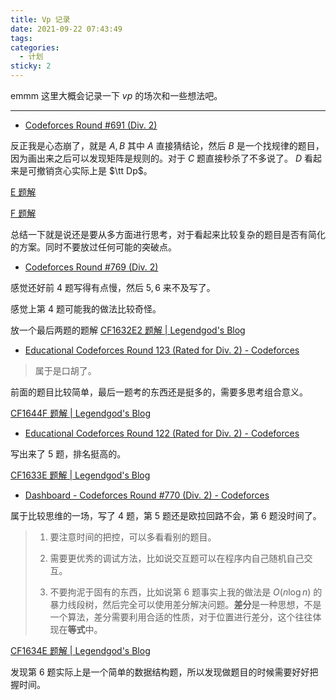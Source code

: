 ```yaml
---
title: Vp 记录
date: 2021-09-22 07:43:49
tags: 
categories: 
  - 计划
sticky: 2
---
```


emmm 这里大概会记录一下 $vp$ 的场次和一些想法吧。

----

- [Codeforces Round #691 (Div. 2)](https://codeforces.com/contest/1459/)

反正我是心态崩了，就是 $A, B$ 其中 $A$ 直接猜结论，然后 $B$ 是一个找规律的题目，因为画出来之后可以发现矩阵是规则的。对于 $C$ 题直接秒杀了不多说了。 $D$ 看起来是可撤销贪心实际上是 $\tt Dp$。

[E 题解](https://legendgod.ml/2021/09/21/cf-solution-1458c/)

[F 题解](https://legendgod.ml/2021/09/21/cf-solution-1458d/)

总结一下就是说还是要从多方面进行思考，对于看起来比较复杂的题目是否有简化的方案。同时不要放过任何可能的突破点。

- [Codeforces Round #769 (Div. 2)](https://codeforces.com/contest/1632)

感觉还好前 $4$ 题写得有点慢，然后 $5, 6$ 来不及写了。

感觉上第 $4$ 题可能我的做法比较奇怪。

放一个最后两题的题解 [CF1632E2 题解 | Legendgod's Blog](https://legendgod.ml/2022/03/07/cf-solution-1632e2/)

- [Educational Codeforces Round 123 (Rated for Div. 2) - Codeforces](https://codeforces.com/contest/1644)

> 属于是口胡了。

前面的题目比较简单，最后一题考的东西还是挺多的，需要多思考组合意义。

[CF1644F 题解 | Legendgod's Blog](https://legendgod.ml/2022/03/07/cf-solution-1644f/)

- [Educational Codeforces Round 122 (Rated for Div. 2) - Codeforces](https://codeforces.com/contest/1633)

写出来了 $5$ 题，排名挺高的。

[CF1633E 题解 | Legendgod's Blog](https://legendgod.ml/2022/03/07/cf-solution-1633e/)

- [Dashboard - Codeforces Round #770 (Div. 2) - Codeforces](https://codeforces.com/contest/1634)

属于比较思维的一场，写了 $4$ 题，第 $5$ 题还是欧拉回路不会，第 $6$ 题没时间了。

> 1. 要注意时间的把控，可以多看看别的题目。
> 
> 2. 需要更优秀的调试方法，比如说交互题可以在程序内自己随机自己交互。
> 
> 3. 不要拘泥于固有的东西，比如说第 $6$ 题事实上我的做法是 $O(n \log n)$ 的暴力线段树，然后完全可以使用差分解决问题。**差分**是一种思想，不是一个算法，差分需要利用合适的性质，对于位置进行差分，这个往往体现在**等式**中。

[CF1634E 题解 | Legendgod's Blog](https://legendgod.ml/2022/03/09/cf-solution-1634e/)

发现第 $6$ 题实际上是一个简单的数据结构题，所以发现做题目的时候需要好好把握时间。
